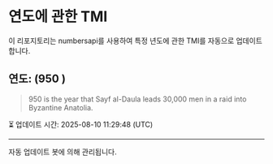 
# 연도에 관한 TMI

이 리포지토리는 numbersapi를 사용하여 특정 년도에 관한 TMI를 자동으로 업데이트합니다.

## 연도: (950 )
> 950 is the year that Sayf al-Daula leads 30,000 men in a raid into Byzantine Anatolia.

⏳ 업데이트 시간: 2025-08-10 11:29:48 (UTC)

---
자동 업데이트 봇에 의해 관리됩니다.
